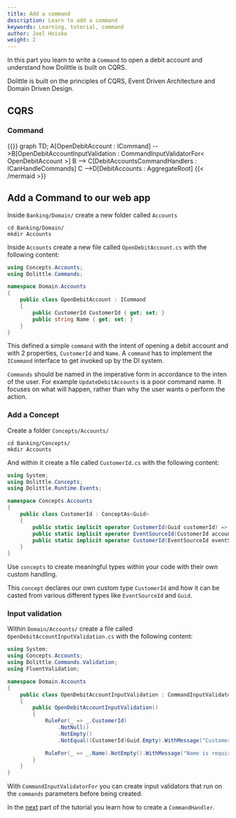 ```yaml
---
title: Add a command
description: Learn to add a command
keywords: Learning, tutorial, command
author: Joel Hoisko
weight: 2
---
```


In this part you learn to write a `Command` to open a debit account and understand how Dolittle is built on CQRS.

Dolittle is built on the principles of CQRS, Event Driven Architecture and Domain Driven Design.

## CQRS

### Command

{{<mermaid align="left">}}
graph TD;
    A[OpenDebitAccount : ICommand] -->B[OpenDebitAccountInputValidation : CommandInputValidatorFor< OpenDebitAccount >]
    B --> C[DebitAccountsCommandHandlers : ICanHandleCommands]
    C -->D[DebitAccounts : AggregateRoot]
{{< /mermaid >}}

## Add a Command to our web app
Inside `Banking/Domain/` create a new folder called `Accounts`

```console
cd Banking/Domain/
mkdir Accounts
```

Inside `Accounts` create a new file called `OpenDebitAccount.cs` with the following content:

```csharp
using Concepts.Accounts;
using Dolittle.Commands;

namespace Domain.Accounts
{
    public class OpenDebitAccount : ICommand
    {
        public CustomerId CustomerId { get; set; }
        public string Name { get; set; }
    }
}
```

This defined a simple `command` with the intent of opening a debit account and with 2 properties, `CustomerId` and `Name`. A `command` has to implement the `ICommand` interface to get invoked up by the DI system.

`Commands` should be named in the imperative form in accordance to the inten of the user. For example `UpdateDebitAccounts` is a poor command name. It focuses on what will happen, rather than why the user wants o perform the action.

### Add a Concept
Create a folder `Concepts/Accounts/` 
```console
cd Banking/Concepts/
mkdir Accounts
```

And within it create a file called `CustomerId.cs` with the following content:

```csharp
using System;
using Dolittle.Concepts;
using Dolittle.Runtime.Events;

namespace Concepts.Accounts
{
    public class CustomerId : ConceptAs<Guid>
    {
        public static implicit operator CustomerId(Guid customerId) => new CustomerId { Value = customerId };
        public static implicit operator EventSourceId(CustomerId accountId) => accountId.Value;
        public static implicit operator CustomerId(EventSourceId eventSourceId) => new CustomerId { Value = eventSourceId.Value };
    }
}
```
Use `concepts` to create meaningful types within your code with their own custom handling. 

This `concept` declares our own custom type `CustomerId` and how it can be casted from various different types like `EventSourceId` and `Guid`.



### Input validation
Within `Domain/Accounts/` create a file called `OpenDebitAccountInputValidation.cs` with the following content:

```csharp
using System;
using Concepts.Accounts;
using Dolittle.Commands.Validation;
using FluentValidation;

namespace Domain.Accounts
{
    public class OpenDebitAccountInputValidation : CommandInputValidatorFor<OpenDebitAccount>
    {
        public OpenDebitAccountInputValidation()
        {
            RuleFor(_ => _.CustomerId)
                .NotNull()
                .NotEmpty()
                .NotEqual((CustomerId)Guid.Empty).WithMessage("Customer identifier is required");

            RuleFor(_ => _.Name).NotEmpty().WithMessage("Name is required");
        }
    }
}
```

With `CommandInputValidatorFor` you can create input validators that run on the `commands` parameters before being created.

In the [next](./command_handler) part of the tutorial you learn how to create a `CommandHandler`.

